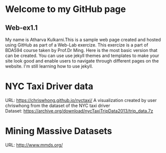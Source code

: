 #                     Welcome to my GitHub page
## Web-ex1.1


My name is Atharva Kulkarni.This is a sample web page created and hosted using GitHub as part of a Web-Lab exercize. This exercize is a part of BDA594 course taken by Prof.Dr Ming.
Here is the most basic version that can be created. You can use use jekyll themes and templates to make your site look good and enable users to navigate through different pages on the website. I'm still learning how to use jekyll.

# NYC Taxi Driver data

URL: https://chriswhong.github.io/nyctaxi/  A visualization created  by user chriswhong from the dataset of the NYC taxi driver  
Dataset: https://archive.org/download/nycTaxiTripData2013/trip_data.7z

# Mining Massive Datasets

URL: http://www.mmds.org/
